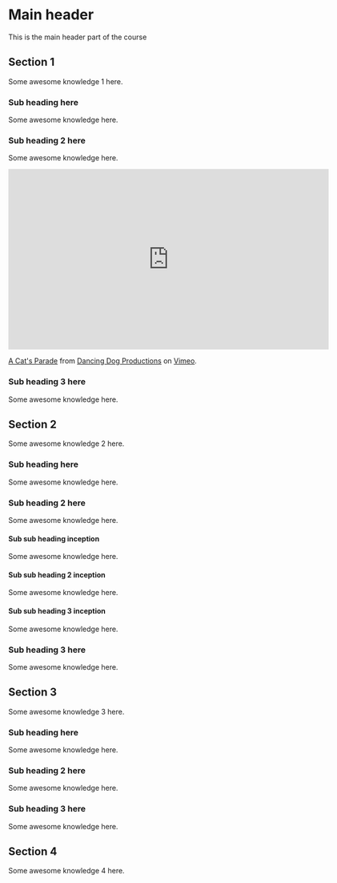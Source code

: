 # Main header

This is the main header part of the course

## Section 1

Some awesome knowledge 1 here.

### Sub heading here
Some awesome knowledge here.

### Sub heading 2 here
Some awesome knowledge here.

<iframe src="https://player.vimeo.com/video/11936324" width="640" height="360" frameborder="0" allow="autoplay; fullscreen" allowfullscreen></iframe>
<p><a href="https://vimeo.com/11936324">A Cat&#039;s Parade</a> from <a href="https://vimeo.com/dancingdog">Dancing Dog Productions</a> on <a href="https://vimeo.com">Vimeo</a>.</p>

### Sub heading 3 here
Some awesome knowledge here.

## Section 2

Some awesome knowledge 2 here.

### Sub heading here
Some awesome knowledge here.

### Sub heading 2 here
Some awesome knowledge here.

#### Sub sub heading inception
Some awesome knowledge here.

#### Sub sub heading 2 inception
Some awesome knowledge here.

#### Sub sub heading 3 inception
Some awesome knowledge here.

### Sub heading 3 here
Some awesome knowledge here.

## Section 3

Some awesome knowledge 3 here.

### Sub heading here
Some awesome knowledge here.

### Sub heading 2 here
Some awesome knowledge here.

### Sub heading 3 here
Some awesome knowledge here.


## Section 4

Some awesome knowledge 4 here.
